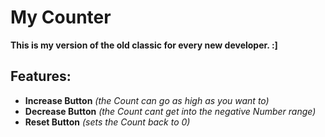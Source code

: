 # My Counter
**This is my version of the old classic for every new developer. :]** <br>
## Features:
- **Increase Button** *(the Count can go as high as you want to)*
- **Decrease Button** *(the Count cant get into the negative Number range)*
- **Reset Button** *(sets the Count back to 0)*
